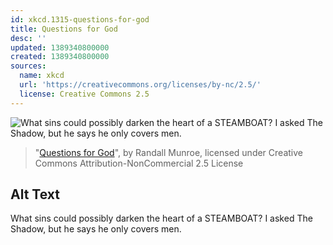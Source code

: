 ```yaml
---
id: xkcd.1315-questions-for-god
title: Questions for God
desc: ''
updated: 1389340800000
created: 1389340800000
sources:
  name: xkcd
  url: 'https://creativecommons.org/licenses/by-nc/2.5/'
  license: Creative Commons 2.5
---
```

![What sins could possibly darken the heart of a STEAMBOAT? I asked The Shadow, but he says he only covers men.](https://imgs.xkcd.com/comics/questions_for_god.png)
> "[Questions for God](https://xkcd.com/1315/)", by Randall Munroe, licensed under Creative Commons Attribution-NonCommercial 2.5 License

## Alt Text
What sins could possibly darken the heart of a STEAMBOAT? I asked The Shadow, but he says he only covers men.
